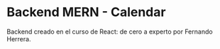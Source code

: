 # Backend MERN - Calendar

Backend creado en el curso de React: de cero a experto por Fernando Herrera.